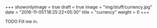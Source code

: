 +++
showonlyimage = true
draft = true
image = "img/stuff/currency.jpg"
date = "2016-11-05T18:25:22+05:30"
title = "currency"
weight = 0
+++

TODO Fill me in.

